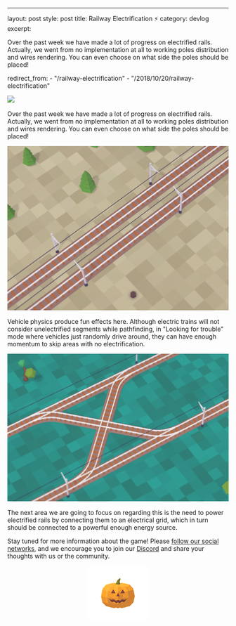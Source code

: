 ---
layout: post
style: post
title: Railway Electrification ⚡
category: devlog
excerpt: <p>Over the past week we have made a lot of progress on electrified rails. Actually, we went from no implementation at all to working poles distribution and wires rendering. You can even choose on what side the poles should be placed!</p>

redirect_from:
    - "/railway-electrification"
    - "/2018/10/20/railway-electrification"

![](/assets/weekreport/25.gif)

Over the past week we have made a lot of progress on electrified rails. Actually, we went from no implementation at all to working poles distribution and wires rendering. You can even choose on what side the poles should be placed!

![](/assets/weekreport/20181020-131339.png)

Vehicle physics produce fun effects here. Although electric trains will not consider unelectrified segments while pathfinding, in "Looking for trouble" mode where vehicles just randomly drive around, they can have enough momentum to skip areas with no electrification.

![](/assets/weekreport/20.gif)

The next area we are going to focus on regarding this is the need to power electrified rails by connecting them to an electrical grid, which in turn should be connected to a powerful enough energy source.

Stay tuned for more information about the game! Please [follow our social networks](/contacts), and we encourage you to join our [Discord](http://discord.gg/64KPWd5) and share your thoughts with us or the community.

<p style="text-align: center">
    <img style="width: 140px;" src="/assets/pumpkin50.png"/>
</p>